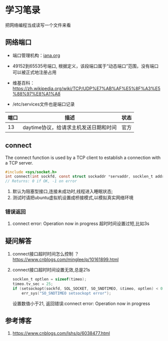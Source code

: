 # 学习笔录

把网络编程当成读写一个文件来看

## 网络端口

- 端口管理机构：[iana.org](https://www.iana.org/assignments/service-names-port-numbers/)

- 49152到65535号端口, 根据定义，该段端口属于“动态端口”范围，没有端口可以被正式地注册占用

- 维基百科：https://zh.wikipedia.org/wiki/TCP/UDP%E7%AB%AF%E5%8F%A3%E5%88%97%E8%A1%A8
- /etc/services文件也是端口记录

| 端口 | 描述 | 状态 |
| ---- | ---| --- |
| 13 | daytime协议，给请求主机发送日期和时间 | 官方 |

## connect

The connect function is used by a TCP client to establish a connection with a TCP
server.

```c
#include <sys/socket.h>
int connect(int sockfd, const struct sockaddr *servaddr, socklen_t addrlen);
// Returns: 0 if OK, -1 on error
```

1. 默认为阻塞型接口,连接未成功时,线程进入睡眠状态;
2. 测试时请把ubuntu虚拟机设置成桥接模式,以模拟真实网络环境

### 错误返回

1. connect error: Operation now in progress
    超时时间设置过短,比如3s

## 疑问解答

1. connect接口超时时间怎么控制 ？
    https://www.cnblogs.com/minglee/p/10161899.html

2. connect接口超时时间设置无效,总是21s
    ```c
    socklen_t optlen = sizeof(timeo);
	timeo.tv_sec = 25;
	if (setsockopt(sockfd, SOL_SOCKET, SO_SNDTIMEO, &timeo, optlen) < 0)
		err_sys("SO_SNDTIMEO setsockopt error");
    ```
    设置数值小于21, 返回错误:connect error: Operation now in progress


## 参考博客

1. https://www.cnblogs.com/lshs/p/6038477.html

